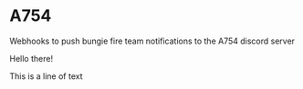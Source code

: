 # A754
Webhooks to push bungie fire team notifications to the A754 discord server

Hello there!

This is a line of text
